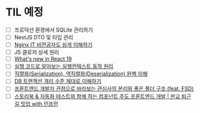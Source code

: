 # TIL 예정
- [ ] 프로덕션 환경에서 SQLite 관리하기  
- [ ] NestJS DTO 및 타입 관리
- [ ] [Nginx IT 비전공자도 쉽게 이해하기](https://www.youtube.com/watch?v=-e7ZuT9pj5s)
- [ ] JS 클로저 상세 원리
- [ ] [What's new in React 19](https://www.youtube.com/watch?v=AJOGzVygGcY)
- [ ] [실행 코드로 알아보는 실행컨텍스트 동작 원리](https://youtu.be/pfQfEwnJHRs?si=qLAqOGPKdJmfV5wT)
- [ ] [직렬화(Serialization), 역직렬화(Deserialization) 완벽 이해](https://youtu.be/CNOwy1JHI4k?si=_VBSYuyMtaE6kNlu)
- [ ] [DB 트랜잭션 격리 수준 제대로 이해하기](https://www.youtube.com/watch?v=sDSU8KrOcxc)
- [ ] [프론트엔드 개발자 관점으로 바라보는 관심사의 분리와 좋은 폴더 구조 (feat. FSD)](https://velog.io/@teo/separation-of-concerns-of-frontend)
- [ ] [스토리북 & 자동화 테스트와 함께 하는 컴포넌트 주도 프론트엔드 개발 | 판교 퇴근길 밋업 with 인프런](https://www.youtube.com/watch?v=CBLPEeayqYo)